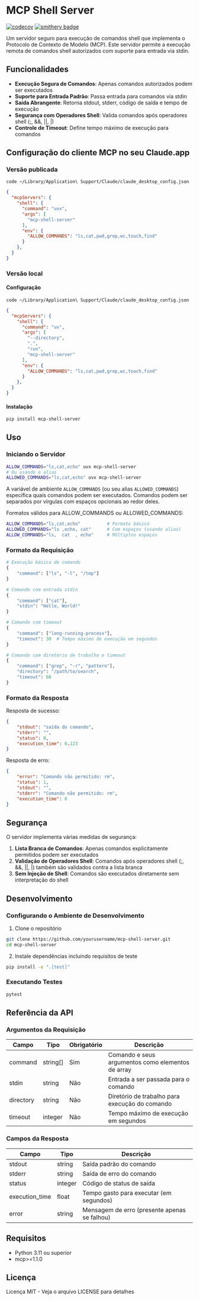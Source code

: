 # MCP Shell Server

[![codecov](https://codecov.io/gh/tumf/mcp-shell-server/branch/main/graph/badge.svg)](https://codecov.io/gh/tumf/mcp-shell-server)
[![smithery badge](https://smithery.ai/badge/@diegofornalha/mcp-shell-server)](https://smithery.ai/server/@diegofornalha/mcp-shell-server)

Um servidor seguro para execução de comandos shell que implementa o Protocolo de Contexto de Modelo (MCP). Este servidor permite a execução remota de comandos shell autorizados com suporte para entrada via stdin.

## Funcionalidades

* **Execução Segura de Comandos**: Apenas comandos autorizados podem ser executados
* **Suporte para Entrada Padrão**: Passa entrada para comandos via stdin
* **Saída Abrangente**: Retorna stdout, stderr, código de saída e tempo de execução
* **Segurança com Operadores Shell**: Valida comandos após operadores shell (;, &&, ||, |)
* **Controle de Timeout**: Define tempo máximo de execução para comandos

## Configuração do cliente MCP no seu Claude.app

### Versão publicada

```shell
code ~/Library/Application\ Support/Claude/claude_desktop_config.json
```

```json
{
  "mcpServers": {
    "shell": {
      "command": "uvx",
      "args": [
        "mcp-shell-server"
      ],
      "env": {
        "ALLOW_COMMANDS": "ls,cat,pwd,grep,wc,touch,find"
      }
    },
  }
}
```

### Versão local

#### Configuração

```shell
code ~/Library/Application\ Support/Claude/claude_desktop_config.json
```

```json
{
  "mcpServers": {
    "shell": {
      "command": "uv",
      "args": [
        "--directory",
        ".",
        "run",
        "mcp-shell-server"
      ],
      "env": {
        "ALLOW_COMMANDS": "ls,cat,pwd,grep,wc,touch,find"
      }
    },
  }
}
```

#### Instalação

```bash
pip install mcp-shell-server
```

## Uso

### Iniciando o Servidor

```bash
ALLOW_COMMANDS="ls,cat,echo" uvx mcp-shell-server
# Ou usando o alias
ALLOWED_COMMANDS="ls,cat,echo" uvx mcp-shell-server
```

A variável de ambiente `ALLOW_COMMANDS` (ou seu alias `ALLOWED_COMMANDS`) especifica quais comandos podem ser executados. Comandos podem ser separados por vírgulas com espaços opcionais ao redor deles.

Formatos válidos para ALLOW_COMMANDS ou ALLOWED_COMMANDS:

```bash
ALLOW_COMMANDS="ls,cat,echo"          # Formato básico
ALLOWED_COMMANDS="ls ,echo, cat"      # Com espaços (usando alias)
ALLOW_COMMANDS="ls,  cat  , echo"     # Múltiplos espaços
```

### Formato da Requisição

```python
# Execução básica de comando
{
    "command": ["ls", "-l", "/tmp"]
}

# Comando com entrada stdin
{
    "command": ["cat"],
    "stdin": "Hello, World!"
}

# Comando com timeout
{
    "command": ["long-running-process"],
    "timeout": 30  # Tempo máximo de execução em segundos
}

# Comando com diretório de trabalho e timeout
{
    "command": ["grep", "-r", "pattern"],
    "directory": "/path/to/search",
    "timeout": 60
}
```

### Formato da Resposta

Resposta de sucesso:

```json
{
    "stdout": "saída do comando",
    "stderr": "",
    "status": 0,
    "execution_time": 0.123
}
```

Resposta de erro:

```json
{
    "error": "Comando não permitido: rm",
    "status": 1,
    "stdout": "",
    "stderr": "Comando não permitido: rm",
    "execution_time": 0
}
```

## Segurança

O servidor implementa várias medidas de segurança:

1. **Lista Branca de Comandos**: Apenas comandos explicitamente permitidos podem ser executados
2. **Validação de Operadores Shell**: Comandos após operadores shell (;, &&, ||, |) também são validados contra a lista branca
3. **Sem Injeção de Shell**: Comandos são executados diretamente sem interpretação do shell

## Desenvolvimento

### Configurando o Ambiente de Desenvolvimento

1. Clone o repositório

```bash
git clone https://github.com/yourusername/mcp-shell-server.git
cd mcp-shell-server
```

2. Instale dependências incluindo requisitos de teste

```bash
pip install -e ".[test]"
```

### Executando Testes

```bash
pytest
```

## Referência da API

### Argumentos da Requisição

| Campo     | Tipo       | Obrigatório | Descrição                                    |
|-----------|------------|-------------|----------------------------------------------|
| command   | string[]   | Sim         | Comando e seus argumentos como elementos de array |
| stdin     | string     | Não         | Entrada a ser passada para o comando         |
| directory | string     | Não         | Diretório de trabalho para execução do comando |
| timeout   | integer    | Não         | Tempo máximo de execução em segundos         |

### Campos da Resposta

| Campo          | Tipo    | Descrição                                  |
|----------------|---------|---------------------------------------------|
| stdout         | string  | Saída padrão do comando                    |
| stderr         | string  | Saída de erro do comando                   |
| status         | integer | Código de status de saída                  |
| execution_time | float   | Tempo gasto para executar (em segundos)    |
| error          | string  | Mensagem de erro (presente apenas se falhou) |

## Requisitos

* Python 3.11 ou superior
* mcp>=1.1.0

## Licença

Licença MIT - Veja o arquivo LICENSE para detalhes
